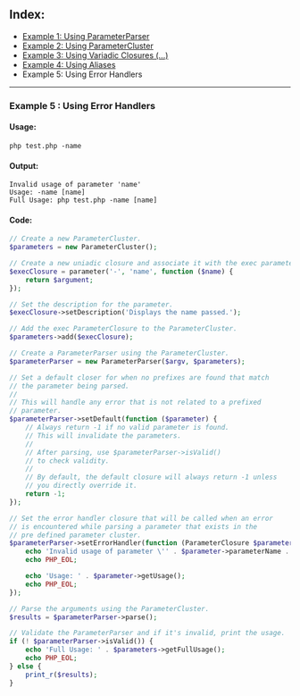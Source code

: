 ## Index:
* [Example 1: Using ParameterParser](https://github.com/nathan-fiscaletti/parameterparser/blob/master/examples/Example1.md)
* [Example 2: Using ParameterCluster](https://github.com/nathan-fiscaletti/parameterparser/blob/master/examples/Example2.md)
* [Example 3: Using Variadic Closures (...)](https://github.com/nathan-fiscaletti/parameterparser/blob/master/examples/Example3.md)
* [Example 4: Using Aliases](https://github.com/nathan-fiscaletti/parameterparser/blob/master/examples/Example5.md)
* Example 5: Using Error Handlers

----
### Example 5 : Using Error Handlers

#### Usage: 
    php test.php -name
#### Output:
    Invalid usage of parameter 'name'
    Usage: -name [name]
    Full Usage: php test.php -name [name]
#### Code:
```php
// Create a new ParameterCluster.
$parameters = new ParameterCluster();

// Create a new uniadic closure and associate it with the exec parameter.
$execClosure = parameter('-', 'name', function ($name) {
    return $argument;
});

// Set the description for the parameter.
$execClosure->setDescription('Displays the name passed.');

// Add the exec ParameterClosure to the ParameterCluster.
$parameters->add($execClosure);

// Create a ParameterParser using the ParameterCluster.
$parameterParser = new ParameterParser($argv, $parameters);

// Set a default closer for when no prefixes are found that match
// the parameter being parsed. 
// 
// This will handle any error that is not related to a prefixed
// parameter.
$parameterParser->setDefault(function ($parameter) {
    // Always return -1 if no valid parameter is found.
    // This will invalidate the parameters.
    // 
    // After parsing, use $parameterParser->isValid()
    // to check validity.
    // 
    // By default, the default closure will always return -1 unless
    // you directly override it.
    return -1;
});

// Set the error handler closure that will be called when an error 
// is encountered while parsing a parameter that exists in the
// pre defined parameter cluster.
$parameterParser->setErrorHandler(function (ParameterClosure $parameter) {
    echo 'Invalid usage of parameter \'' . $parameter->parameterName . '\'';
    echo PHP_EOL;

    echo 'Usage: ' . $parameter->getUsage();
    echo PHP_EOL;
});

// Parse the arguments using the ParameterCluster.
$results = $parameterParser->parse();

// Validate the ParameterParser and if it's invalid, print the usage.
if (! $parameterParser->isValid()) {
    echo 'Full Usage: ' . $parameters->getFullUsage();
    echo PHP_EOL;
} else {
    print_r($results);
}
```
